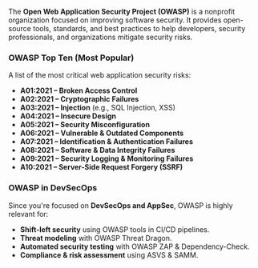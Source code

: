 The **Open Web Application Security Project (OWASP)** is a nonprofit organization focused on improving software security. It provides open-source tools, standards, and best practices to help developers, security professionals, and organizations mitigate security risks.  

### **OWASP Top Ten (Most Popular)**  
A list of the most critical web application security risks:  
- **A01:2021 – Broken Access Control**  
- **A02:2021 – Cryptographic Failures**  
- **A03:2021 – Injection** (e.g., SQL Injection, XSS)  
- **A04:2021 – Insecure Design**  
- **A05:2021 – Security Misconfiguration**  
- **A06:2021 – Vulnerable & Outdated Components**  
- **A07:2021 – Identification & Authentication Failures**  
- **A08:2021 – Software & Data Integrity Failures**  
- **A09:2021 – Security Logging & Monitoring Failures**  
- **A10:2021 – Server-Side Request Forgery (SSRF)**

### **OWASP in DevSecOps**  
Since you're focused on **DevSecOps and AppSec**, OWASP is highly relevant for:  
- **Shift-left security** using OWASP tools in CI/CD pipelines.  
- **Threat modeling** with OWASP Threat Dragon.  
- **Automated security testing** with OWASP ZAP & Dependency-Check.  
- **Compliance & risk assessment** using ASVS & SAMM.
